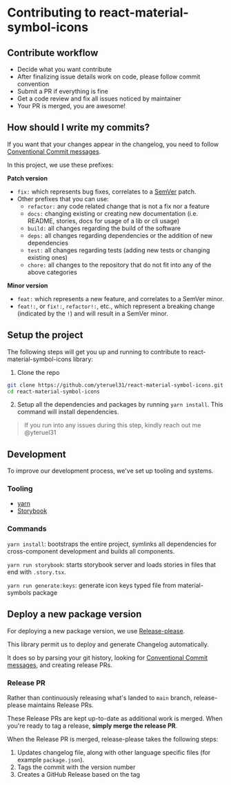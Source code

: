 # Contributing to react-material-symbol-icons

## Contribute workflow

* Decide what you want contribute
* After finalizing issue details work on code, please follow commit convention
* Submit a PR if everything is fine
* Get a code review and fix all issues noticed by maintainer
* Your PR is merged, you are awesome!

## How should I write my commits?

If you want that your changes appear in the changelog,
you need to follow [Conventional Commit messages](https://www.conventionalcommits.org/).

In this project, we use these prefixes:

**Patch version**

* `fix:` which represents bug fixes, correlates to a [SemVer](https://semver.org/)
  patch.
* Other prefixes that you can use:
    * `refactor:` any code related change that is not a fix nor a feature
    * `docs:` changing existing or creating new documentation (i.e. README, stories, docs for usage of a lib or cli
      usage)
    * `build:` all changes regarding the build of the software
    * `deps:` all changes regarding dependencies or the addition of new dependencies
    * `test:` all changes regarding tests (adding new tests or changing existing ones)
    * `chore:` all changes to the repository that do not fit into any of the above categories

**Minor version**

* `feat:` which represents a new feature, and correlates to a SemVer minor.
* `feat!:`, or `fix!:`, `refactor!:`, etc., which represent a breaking change
  (indicated by the `!`) and will result in a SemVer minor.

## Setup the project

The following steps will get you up and running to contribute to react-material-symbol-icons library:

1. Clone the repo

```sh
git clone https://github.com/yteruel31/react-material-symbol-icons.git
cd react-material-symbol-icons
```

2. Setup all the dependencies and packages by running `yarn install`. This command will install dependencies.

> If you run into any issues during this step, kindly reach out me @yteruel31

## Development

To improve our development process, we've set up tooling and systems.

### Tooling

* [yarn](https://yarnpkg.com/getting-started/install)
* [Storybook](https://storybook.js.org/)

### Commands

`yarn install`: bootstraps the entire project, symlinks all dependencies for cross-component development and builds all
components.

`yarn run storybook`: starts storybook server and loads stories in files that end with `.story.tsx`.

`yarn run generate:keys`: generate icon keys typed file from material-symbols package

## Deploy a new package version

For deploying a new package version, we use [Release-please](https://github.com/googleapis/release-please).

This library permit us to deploy and generate Changelog automatically.

It does so by parsing your
git history, looking for [Conventional Commit messages](https://www.conventionalcommits.org/),
and creating release PRs.

### Release PR

Rather than continuously releasing what's landed to `main` branch, release-please maintains Release PRs.

These Release PRs are kept up-to-date as additional work is merged. When you're
ready to tag a release, **simply merge the release PR**.

When the Release PR is merged, release-please takes the following steps:

1. Updates changelog file, along with other language specific files (for example `package.json`).
2. Tags the commit with the version number
3. Creates a GitHub Release based on the tag

